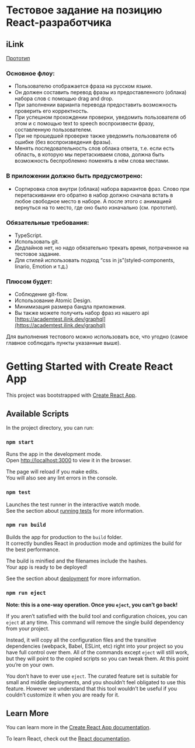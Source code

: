 # Тестовое задание на позицию React-разработчика
## iLink

[Прототип](https://www.figma.com/file/99tZjh2X3Ymb5cma7aRVuG/demo?node-id=0%3A1)

### Основное флоу:
- Пользователю отображается фраза на русском языке.
- Он должен составить перевод фразы из предоставленного (облака) набора слов с помощью drag and drop.
- При заполнении варианта перевода предоставить возможность проверить его корректность.
- При успешном прохождении проверки, уведомить пользователя об этом и с помощью text to speech воспроизвести фразу, составленную пользователем.
- При не прошедшей проверке также уведомить пользователя об ошибке (без воспроизведения фразы).
- Менять последовательность слов облака ответа, т.е. если есть область, в которую мы перетаскиваем слова, должна быть возможность беспроблемно поменять в нём слова местами.

### В приложении должно быть предусмотрено:
- Сортировка слов внутри (облака) набора вариантов фраз. Слово при перетаскивании его обратно в набор должно сначала встать в любое свободное место в наборе. А после этого с анимацией вернуться на то место, где оно было изначально (см. прототип).

### Обязательные требования:
- TypeScript.
- Использовать git.
- Дедлайнов нет, но надо обязательно трекать время, потраченное на тестовое задание.
- Для стилей использовать подход “css in js”(styled-components, linario, Emotion и т.д.)



### Плюсом будет:
- Соблюдение git-flow.
- Использование Atomic Design.
- Минимизация размера бандла приложения.
- Вы также можете получить набор фраз из нашего api [https://academtest.ilink.dev/graphql](https://academtest.ilink.dev/graphql)

Для выполнения тестового можно использовать все, что угодно (самое главное соблюдать пункты указанные выше).

# Getting Started with Create React App

This project was bootstrapped with [Create React App](https://github.com/facebook/create-react-app).

## Available Scripts

In the project directory, you can run:

### `npm start`

Runs the app in the development mode.\
Open [http://localhost:3000](http://localhost:3000) to view it in the browser.

The page will reload if you make edits.\
You will also see any lint errors in the console.

### `npm test`

Launches the test runner in the interactive watch mode.\
See the section about [running tests](https://facebook.github.io/create-react-app/docs/running-tests) for more information.

### `npm run build`

Builds the app for production to the `build` folder.\
It correctly bundles React in production mode and optimizes the build for the best performance.

The build is minified and the filenames include the hashes.\
Your app is ready to be deployed!

See the section about [deployment](https://facebook.github.io/create-react-app/docs/deployment) for more information.

### `npm run eject`

**Note: this is a one-way operation. Once you `eject`, you can’t go back!**

If you aren’t satisfied with the build tool and configuration choices, you can `eject` at any time. This command will remove the single build dependency from your project.

Instead, it will copy all the configuration files and the transitive dependencies (webpack, Babel, ESLint, etc) right into your project so you have full control over them. All of the commands except `eject` will still work, but they will point to the copied scripts so you can tweak them. At this point you’re on your own.

You don’t have to ever use `eject`. The curated feature set is suitable for small and middle deployments, and you shouldn’t feel obligated to use this feature. However we understand that this tool wouldn’t be useful if you couldn’t customize it when you are ready for it.

## Learn More

You can learn more in the [Create React App documentation](https://facebook.github.io/create-react-app/docs/getting-started).

To learn React, check out the [React documentation](https://reactjs.org/).
